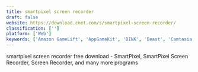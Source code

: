 ```yaml
---
title: smartpixel screen recorder
draft: false 
website: https://download.cnet.com/s/smartpixel-screen-recorder/
classification: ['']
platform: ['Web']
keywords: ['Amazon GameLift', 'AppGameKit', 'BINK', 'Beast', 'Camtasia', 'CloudApp', 'ConnectWise Control', 'Droplr', 'GameAnalytics', 'Greenshot', 'JOGL', 'Movavi Screen Capture Pro', 'PathEngine', 'ShareX', 'Snagit', 'SpeedTree for Games', 'XInput']
---
```

smartpixel screen recorder free download - SmartPixel, SmartPixel Screen Recorder, Screen Recorder, and many more programs